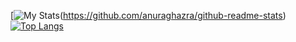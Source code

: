 

<!--
**MrBoomDeveloper/MrBoomDeveloper** is a ✨ _special_ ✨ repository because its `README.md` (this file) appears on your GitHub profile.

Here are some ideas to get you started:

- 🔭 I’m currently working on ...
- 🌱 I’m currently learning ...
- 👯 I’m looking to collaborate on ...
- 🤔 I’m looking for help with ...
- 💬 Ask me about ...
- 📫 How to reach me: ...
- 😄 Pronouns: ...
- ⚡ Fun fact: ...
-->

[![My Stats](https://github-readme-stats.vercel.app/api?username=MrBoomDeveloper&count_private=true&show_icons=true&theme=radical)(https://github.com/anuraghazra/github-readme-stats)
[![Top Langs](https://github-readme-stats.vercel.app/api/top-langs/?username=MrBoomDeveloper&theme=radical)](https://github.com/anuraghazra/github-readme-stats)
